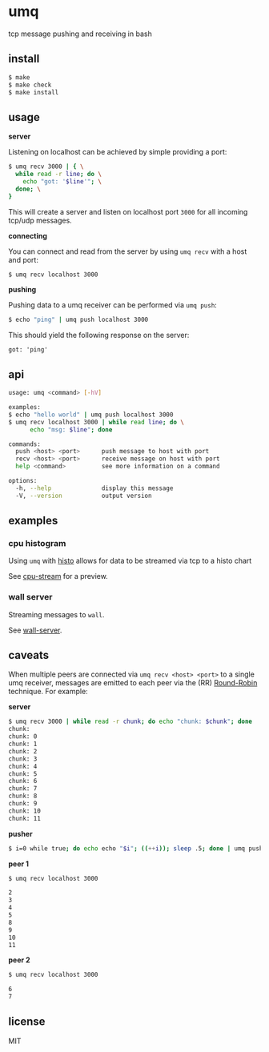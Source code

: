umq
=====

tcp message pushing and receiving in bash

## install

```sh
$ make
$ make check
$ make install
```

## usage

**server**

Listening on localhost can be achieved by simple providing a port:

```sh
$ umq recv 3000 | { \
  while read -r line; do \
    echo "got: '$line'"; \
  done; \
}
```

This will create a server and listen on localhost port `3000` for all incoming tcp/udp messages.

**connecting**

You can connect and read from the server by using `umq recv` with a host and port:

```sh
$ umq recv localhost 3000
```

**pushing**

Pushing data to a umq receiver can be performed via `umq push`:

```sh
$ echo "ping" | umq push localhost 3000
```

This should yield the following response on the server:

```
got: 'ping'
```

## api

```sh
usage: umq <command> [-hV]

examples:
$ echo "hello world" | umq push localhost 3000
$ umq recv localhost 3000 | while read line; do \
      echo "msg: $line"; done

commands:
  push <host> <port>      push message to host with port
  recv <host> <port>      receive message on host with port
  help <command>          see more information on a command

options:
  -h, --help              display this message
  -V, --version           output version
```

## examples

### cpu histogram

Using `umq` with [histo](https://github.com/visionmedia/histo) allows
for data to be streamed via tcp to a histo chart

See [cpu-stream](https://gist.github.com/jwerle/8076956) for a preview.

### wall server

Streaming messages to `wall`.

See [wall-server](https://github.com/jwerle/umq/blob/master/examples/wall-server.sh).

## caveats

When multiple peers are connected via `umq recv <host> <port>` to a single umq receiver, messages are emitted to
each peer via the (RR) [Round-Robin](http://en.wikipedia.org/wiki/Round-robin_scheduling) technique. For example:

**server**

```sh
$ umq recv 3000 | while read -r chunk; do echo "chunk: $chunk"; done
chunk:
chunk: 0
chunk: 1
chunk: 2
chunk: 3
chunk: 4
chunk: 5
chunk: 6
chunk: 7
chunk: 8
chunk: 9
chunk: 10
chunk: 11
```

**pusher**

```sh
$ i=0 while true; do echo echo "$i"; ((++i)); sleep .5; done | umq push localhost 3000
```

**peer 1**

```sh
$ umq recv localhost 3000

2
3
4
5
8
9
10
11
```

**peer 2**

```sh
$ umq recv localhost 3000

6
7
```


## license

MIT
